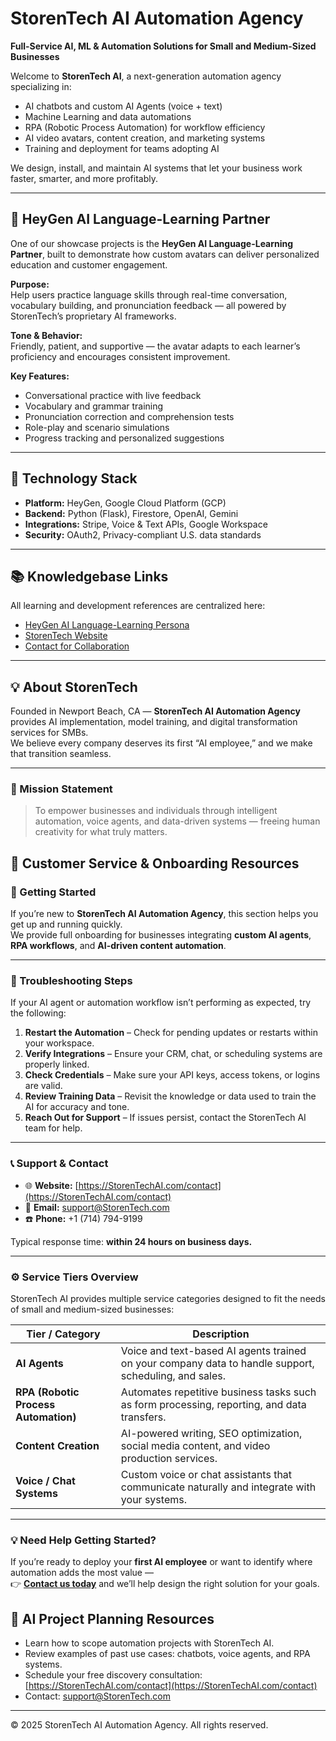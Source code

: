 # StorenTech AI Automation Agency
**Full-Service AI, ML & Automation Solutions for Small and Medium-Sized Businesses**

Welcome to **StorenTech AI**, a next-generation automation agency specializing in:
- AI chatbots and custom AI Agents (voice + text)
- Machine Learning and data automations
- RPA (Robotic Process Automation) for workflow efficiency
- AI video avatars, content creation, and marketing systems
- Training and deployment for teams adopting AI

We design, install, and maintain AI systems that let your business work faster, smarter, and more profitably.

---

## 🤖 HeyGen AI Language-Learning Partner

One of our showcase projects is the **HeyGen AI Language-Learning Partner**, built to demonstrate how custom avatars can deliver personalized education and customer engagement.

**Purpose:**  
Help users practice language skills through real-time conversation, vocabulary building, and pronunciation feedback — all powered by StorenTech’s proprietary AI frameworks.

**Tone & Behavior:**  
Friendly, patient, and supportive — the avatar adapts to each learner’s proficiency and encourages consistent improvement.

**Key Features:**
- Conversational practice with live feedback  
- Vocabulary and grammar training  
- Pronunciation correction and comprehension tests  
- Role-play and scenario simulations  
- Progress tracking and personalized suggestions  

---

## 🧩 Technology Stack
- **Platform:** HeyGen, Google Cloud Platform (GCP)
- **Backend:** Python (Flask), Firestore, OpenAI, Gemini
- **Integrations:** Stripe, Voice & Text APIs, Google Workspace
- **Security:** OAuth2, Privacy-compliant U.S. data standards

---

## 📚 Knowledgebase Links
All learning and development references are centralized here:
- [HeyGen AI Language-Learning Persona](https://github.com/befamousvideo/heygen-knowledgebase)
- [StorenTech Website](https://storentechai.com)
- [Contact for Collaboration](mailto:vincent@storentech.com)

---

## 💡 About StorenTech
Founded in Newport Beach, CA — **StorenTech AI Automation Agency** provides AI implementation, model training, and digital transformation services for SMBs.  
We believe every company deserves its first “AI employee,” and we make that transition seamless.

---

### 🏁 Mission Statement
> To empower businesses and individuals through intelligent automation, voice agents, and data-driven systems — freeing human creativity for what truly matters.

## 🧭 Customer Service & Onboarding Resources

### 🚀 Getting Started
If you’re new to **StorenTech AI Automation Agency**, this section helps you get up and running quickly.  
We provide full onboarding for businesses integrating **custom AI agents**, **RPA workflows**, and **AI-driven content automation**.

---

### 🧩 Troubleshooting Steps
If your AI agent or automation workflow isn’t performing as expected, try the following:

1. **Restart the Automation** – Check for pending updates or restarts within your workspace.
2. **Verify Integrations** – Ensure your CRM, chat, or scheduling systems are properly linked.
3. **Check Credentials** – Make sure your API keys, access tokens, or logins are valid.
4. **Review Training Data** – Revisit the knowledge or data used to train the AI for accuracy and tone.
5. **Reach Out for Support** – If issues persist, contact the StorenTech AI team for help.

---

### 📞 Support & Contact
- 🌐 **Website:** [https://StorenTechAI.com/contact](https://StorenTechAI.com/contact)  
- 📧 **Email:** [support@StorenTech.com](mailto:support@StorenTech.com)  
- ☎️ **Phone:** +1 (714) 794-9199  

Typical response time: **within 24 hours on business days.**

---

### ⚙️ Service Tiers Overview
StorenTech AI provides multiple service categories designed to fit the needs of small and medium-sized businesses:

| **Tier / Category** | **Description** |
|----------------------|-----------------|
| **AI Agents** | Voice and text-based AI agents trained on your company data to handle support, scheduling, and sales. |
| **RPA (Robotic Process Automation)** | Automates repetitive business tasks such as form processing, reporting, and data transfers. |
| **Content Creation** | AI-powered writing, SEO optimization, social media content, and video production services. |
| **Voice / Chat Systems** | Custom voice or chat assistants that communicate naturally and integrate with your systems. |

---

### 💡 Need Help Getting Started?
If you’re ready to deploy your **first AI employee** or want to identify where automation adds the most value —  
👉 **[Contact us today](https://StorenTechAI.com/contact)** and we’ll help design the right solution for your goals.

## 🧠 AI Project Planning Resources
- Learn how to scope automation projects with StorenTech AI.
- Review examples of past use cases: chatbots, voice agents, and RPA systems.
- Schedule your free discovery consultation: [https://StorenTechAI.com/contact](https://StorenTechAI.com/contact)
- Contact: [support@StorenTech.com](mailto:support@StorenTech.com)

---

© 2025 StorenTech AI Automation Agency. All rights reserved.
